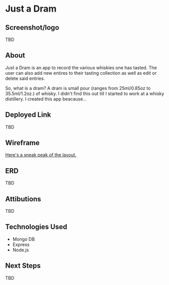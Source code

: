 # Just a Dram

## Screenshot/logo 
TBD

## About
 Just a Dram is an app to record the various whiskies one has tasted. The user can also add new entires to their tasting collection as well as edit or delete said entries. 
 
 So, what is a dram?  A dram is small pour (ranges from 25ml/0.85oz to 35.5ml/1.2oz.) of whisky. I didn't find this out till I started to work at a whisky distillery. I created this app beacause...


## Deployed Link
TBD

## Wireframe
[Here's a sneak peak of the layout.](https://www.figma.com/design/s6JEtdtapg3hFtml88yMKO/Just-a-Dram?node-id=1-11&t=x38awTjAupDkpCkC-1)

## ERD
TBD

## Attibutions
TBD

## Technologies Used
* Mongo DB
* Express
* Node.js

## Next Steps
TBD
